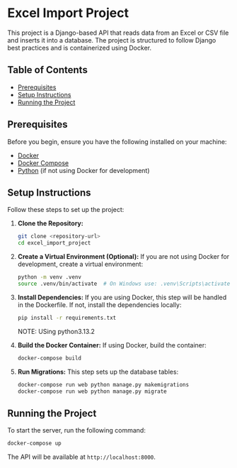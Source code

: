# Excel Import Project

This project is a Django-based API that reads data from an Excel or CSV file and inserts it into a database. The project is structured to follow Django best practices and is containerized using Docker.

## Table of Contents
- [Prerequisites](#prerequisites)
- [Setup Instructions](#setup-instructions)
- [Running the Project](#running-the-project)

## Prerequisites

Before you begin, ensure you have the following installed on your machine:

- [Docker](https://www.docker.com/get-started)
- [Docker Compose](https://docs.docker.com/compose/install/)
- [Python](https://www.python.org/downloads/) (if not using Docker for development)

## Setup Instructions

Follow these steps to set up the project:

1. **Clone the Repository:**
   ```bash
   git clone <repository-url>
   cd excel_import_project
   ```

2. **Create a Virtual Environment (Optional):**
   If you are not using Docker for development, create a virtual environment:
   ```bash
   python -m venv .venv
   source .venv/bin/activate  # On Windows use: .venv\Scripts\activate
   ```

3. **Install Dependencies:**
   If you are using Docker, this step will be handled in the Dockerfile. If not, install the dependencies locally:
   ```bash
   pip install -r requirements.txt
   ```
   NOTE: USing python3.13.2 

4. **Build the Docker Container:**
   If using Docker, build the container:
   ```bash
   docker-compose build
   ```

5. **Run Migrations:**
   This step sets up the database tables:
   ```bash
   docker-compose run web python manage.py makemigrations
   docker-compose run web python manage.py migrate
   ```

## Running the Project

To start the server, run the following command:
```bash
docker-compose up
```

The API will be available at `http://localhost:8000`.